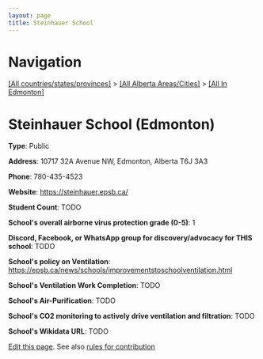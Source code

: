 ```yaml
---
layout: page
title: Steinhauer School
---
```

# Navigation

[[All countries/states/provinces]](../../..) > [[All Alberta Areas/Cities]](../..) > [[All In Edmonton]](..)

# Steinhauer School (Edmonton)

**Type**: Public

**Address**: 10717 32A Avenue NW, Edmonton, Alberta T6J 3A3

**Phone**: 780-435-4523

**Website**: <https://steinhauer.epsb.ca/>

**Student Count**: TODO

**School's overall airborne virus protection grade (0-5)**: 1

**Discord, Facebook, or WhatsApp group for discovery/advocacy for THIS school**: TODO

**School's policy on Ventilation**: <https://epsb.ca/news/schools/improvementstoschoolventilation.html>

**School's Ventilation Work Completion**: TODO

**School's Air-Purification**: TODO

**School's CO2 monitoring to actively drive ventilation and filtration**: TODO

**School's Wikidata URL**: TODO


[Edit this page](https://github.com/ventilate-schools/AB/edit/main/./Edmonton/Steinhauer_School.md). See also [rules for contribution](../../../contribution-rules/)